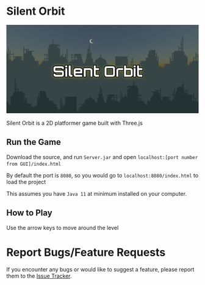 # Silent Orbit



![silent-orbit.png](silent-orbit.png)


Silent Orbit is a 2D platformer game built with Three.js


## Run the Game
Download the source, and run `Server.jar` and open `localhost:[port number from GUI]/index.html`

By default the port is `8080`, so you would go to `localhost:8080/index.html` to load the project

This assumes you have `Java 11` at minimum installed on your computer. 

## How to Play
Use the arrow keys to move around the level

# Report Bugs/Feature Requests
If you encounter any bugs or would like to suggest a feature, please report them to the [Issue Tracker](https://github.com/CowgillAlex/Silent-Orbit/issues).
